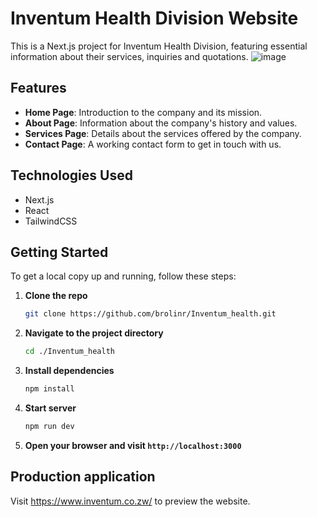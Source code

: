 # Inventum Health Division Website
This is a Next.js project for Inventum Health Division, featuring essential information about their services, inquiries and quotations. 
![image](https://github.com/user-attachments/assets/3a4ad81d-354a-4062-ba2b-51b5e7c6b71b)


## Features

- **Home Page**: Introduction to the company and its mission.
- **About Page**: Information about the company's history and values.
- **Services Page**: Details about the services offered by the company.
- **Contact Page**: A working contact form to get in touch with us.

## Technologies Used

- Next.js
- React
- TailwindCSS

## Getting Started

To get a local copy up and running, follow these steps:

1. **Clone the repo**
   ```bash
   git clone https://github.com/brolinr/Inventum_health.git
   
2. **Navigate to the project directory**
   ```bash
   cd ./Inventum_health

3. **Install dependencies**
   ```bash
   npm install
   
4. **Start server**
   ```bash
   npm run dev

5. **Open your browser and visit `http://localhost:3000`**

## Production application
Visit https://www.inventum.co.zw/ to preview the website.
